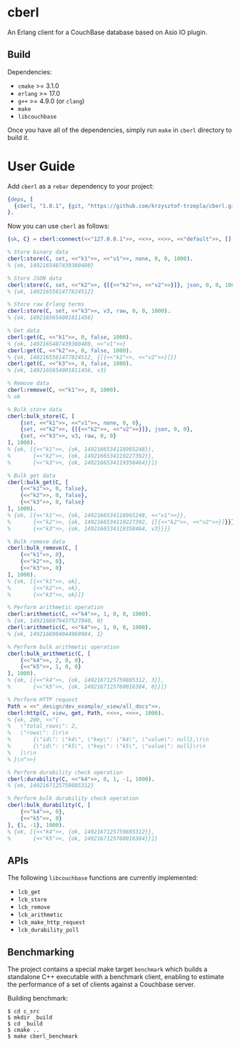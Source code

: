 # cberl

An Erlang client for a CouchBase database based on Asio IO plugin.

## Build

Dependencies:

* `cmake` >= 3.1.0
* `erlang` >= 17.0
* `g++` >= 4.9.0 (or `clang`)
* `make`
* `libcouchbase`

Once you have all of the dependencies, simply run `make` in `cberl` directory to
build it.

# User Guide

Add `cberl` as a `rebar` dependency to your project:

```erlang
{deps, [
  {cberl, "1.0.1", {git, "https://github.com/krzysztof-trzepla/cberl.git", {tag, "1.0.1"}}}
}.
```

Now you can use `cberl` as follows:

```erlang
{ok, C} = cberl:connect(<<"127.0.0.1">>, <<>>, <<>>, <<"default">>, [], 1000).

% Store binary data
cberl:store(C, set, <<"k1">>, <<"v1">>, none, 0, 0, 1000).
% {ok, 1492165487439380480}

% Store JSON data
cberl:store(C, set, <<"k2">>, {[{<<"k2">>, <<"v2">>}]}, json, 0, 0, 1000).
% {ok, 1492165561477824512}

% Store raw Erlang terms
cberl:store(C, set, <<"k3">>, v3, raw, 0, 0, 1000).
% {ok, 1492165654001811456}

% Get data
cberl:get(C, <<"k1">>, 0, false, 1000).
% {ok, 1492165487439380480, <<"v1">>}
cberl:get(C, <<"k2">>, 0, false, 1000).
% {ok, 1492165561477824512, {[{<<"k2">>, <<"v2">>}]}}
cberl:get(C, <<"k3">>, 0, false, 1000).
% {ok, 1492165654001811456, v3}

% Remove data
cberl:remove(C, <<"k1">>, 0, 1000).
% ok

% Bulk store data
cberl:bulk_store(C, [
    {set, <<"k1">>, <<"v1">>, none, 0, 0},
    {set, <<"k2">>, {[{<<"k2">>, <<"v2">>}]}, json, 0, 0},
    {set, <<"k3">>, v3, raw, 0, 0}
], 1000).
% {ok, [{<<"k1">>, {ok, 1492166534118965248}},
%       {<<"k2">>, {ok, 1492166534119227392}},
%       {<<"k3">>, {ok, 1492166534119358464}}]}

% Bulk get data
cberl:bulk_get(C, [
    {<<"k1">>, 0, false},
    {<<"k2">>, 0, false},
    {<<"k3">>, 0, false}
], 1000).
% {ok, [{<<"k1">>, {ok, 1492166534118965248, <<"v1">>}},
%       {<<"k2">>, {ok, 1492166534119227392, {[{<<"k2">>, <<"v2">>}]}}},
%       {<<"k3">>, {ok, 1492166534119358464, v3}}]}

% Bulk remove data
cberl:bulk_remove(C, [
    {<<"k1">>, 0},
    {<<"k2">>, 0},
    {<<"k3">>, 0}
], 1000).
% {ok, [{<<"k1">>, ok},
%       {<<"k2">>, ok},
%       {<<"k3">>, ok}]}

% Perform arithmetic operation
cberl:arithmetic(C, <<"k4">>, 1, 0, 0, 1000).
% {ok, 1492166979437527040, 0}
cberl:arithmetic(C, <<"k4">>, 1, 0, 0, 1000).
% {ok, 1492166984044969984, 1}

% Perform bulk arithmetic operation
cberl:bulk_arithmetic(C, [
    {<<"k4">>, 2, 0, 0},
    {<<"k5">>, 1, 0, 0}
], 1000).
% {ok, [{<<"k4">>, {ok, 1492167125759885312, 3}},
%       {<<"k5">>, {ok, 1492167125760016384, 0}}]}

% Perform HTTP request
Path = <<"_design/dev_example/_view/all_docs">>.
cberl:http(C, view, get, Path, <<>>, <<>>, 1000).
% {ok, 200, <<"{
%   \"total_rows\": 2,
%   \"rows\": [\r\n
%       {\"id\": \"k4\", \"key\": \"k4\", \"value\": null},\r\n
%       {\"id\": \"k5\", \"key\": \"k5\", \"value\": null}\r\n
%   ]\r\n
% }\n">>}

% Perform durability check operation
cberl:durability(C, <<"k4">>, 0, 1, -1, 1000).
% {ok, 1492167125759885312}

% Perform bulk durability check operation
cberl:bulk_durability(C, [
    {<<"k4">>, 0},
    {<<"k5">>, 0}
], {1, -1}, 1000).
% {ok, [{<<"k4">>, {ok, 1492167125759885312}},
%       {<<"k5">>, {ok, 1492167125760016384}}]}
```

## APIs

The following `libcouchbase` functions are currently implemented:

* `lcb_get`
* `lcb_store`
* `lcb_remove`
* `lcb_arithmetic`
* `lcb_make_http_request`
* `lcb_durability_poll`


## Benchmarking

The project contains a special make target `benchmark` which builds a standalone
C++ executable with a benchmark client, enabling to estimate the performance
of a set of clients against a Couchbase server.

Building benchmark:

```
$ cd c_src
$ mkdir _build
$ cd _build
$ cmake ..
$ make cberl_benchmark
```
